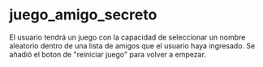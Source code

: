 # juego_amigo_secreto
El usuario tendrá un juego con la capacidad de seleccionar un nombre aleatorio dentro de una lista de amigos que el usuario haya ingresado.
Se añadió el boton de "reiniciar juego" para volver a empezar.
